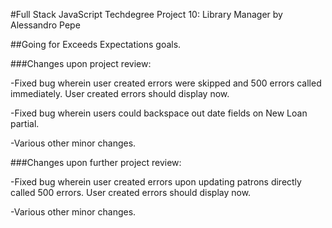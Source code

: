 #Full Stack JavaScript Techdegree Project 10: Library Manager by Alessandro Pepe

##Going for Exceeds Expectations goals.

###Changes upon project review:

-Fixed bug wherein user created errors were skipped and 500 errors called immediately. User created errors should display now.

-Fixed bug wherein users could backspace out date fields on New Loan partial.

-Various other minor changes.

###Changes upon further project review:

-Fixed bug wherein user created errors upon updating patrons directly called 500 errors. User created errors should display now.

-Various other minor changes.
